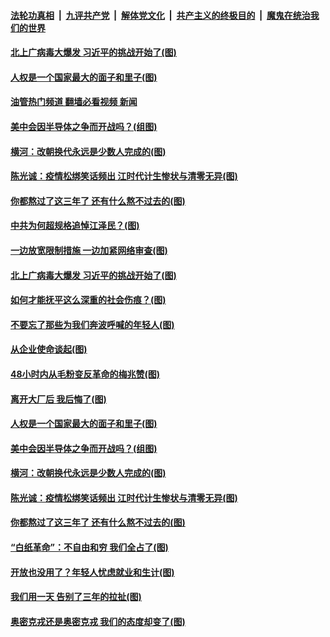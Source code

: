 ####  [法轮功真相](../../../../basic/blob/master/README.md?t=12131431) &nbsp;|&nbsp; [九评共产党](../../../../9ping.md/blob/master/README.md?t=12131431) &nbsp;|&nbsp; [解体党文化](../../../../jtdwh.md/blob/master/README.md?t=12131431)  &nbsp;|&nbsp; [共产主义的终极目的](../../../../gczydzjmd.md/blob/master/README.md?t=12131431) &nbsp;|&nbsp; [魔鬼在统治我们的世界](../../../../mgztzwmdsj.md/blob/master/README.md?t=12131431) 

#### [北上广病毒大爆发 习近平的挑战开始了(图)](../pages/p4/1023994.md?t=12131431) 

#### [人权是一个国家最大的面子和里子(图)](../pages/p4/1023912.md?t=12131431) 

#### [油管热门频道 翻墙必看视频 新闻](http://129.146.143.75:81/youtube.html?12131431)

#### [美中会因半导体之争而开战吗？(组图)](../pages/p4/1023911.md?t=12131431) 

#### [横河：改朝换代永远是少数人完成的(图)](../pages/p4/1023908.md?t=12131431) 

#### [陈光诚：疫情松绑笑话频出 江时代计生惨状与清零无异(图)](../pages/p4/1023827.md?t=12131431) 

#### [你都熬过了这三年了 还有什么熬不过去的(图)](../pages/p4/1023837.md?t=12131431) 

#### [中共为何超规格追悼江泽民？(图)](../pages/p4/1024004.md?t=12131431) 

#### [一边放宽限制措施 一边加紧网络审查(图)](../pages/p4/1023978.md?t=12131431) 

#### [北上广病毒大爆发 习近平的挑战开始了(图)](../pages/p4/1023994.md?t=12131431) 

#### [如何才能抚平这么深重的社会伤痕？(图)](../pages/p4/1023992.md?t=12131431) 

#### [不要忘了那些为我们奔波呼喊的年轻人(图)](../pages/p4/1023991.md?t=12131431) 

#### [从企业使命谈起(图)](../pages/p4/1023974.md?t=12131431) 



#### [48小时内从毛粉变反革命的梅兆赞(图)](../pages/p4/1023924.md?t=12131431) 

#### [离开大厂后 我后悔了(图)](../pages/p4/1023922.md?t=12131431) 

#### [人权是一个国家最大的面子和里子(图)](../pages/p4/1023912.md?t=12131431) 

#### [美中会因半导体之争而开战吗？(组图)](../pages/p4/1023911.md?t=12131431) 

#### [横河：改朝换代永远是少数人完成的(图)](../pages/p4/1023908.md?t=12131431) 

#### [陈光诚：疫情松绑笑话频出 江时代计生惨状与清零无异(图)](../pages/p4/1023827.md?t=12131431) 


#### [你都熬过了这三年了 还有什么熬不过去的(图)](../pages/p4/1023837.md?t=12131431) 

#### [“白纸革命”：不自由和穷 我们全占了(图)](../pages/p4/1023829.md?t=12131431) 

#### [开放也没用了？年轻人忧虑就业和生计(图)](../pages/p4/1023834.md?t=12131431) 

#### [我们用一天 告别了三年的拉扯(图)](../pages/p4/1023823.md?t=12131431) 

#### [奥密克戎还是奥密克戎 我们的态度却变了(图)](../pages/p4/1023759.md?t=12131431) 

<img src='http://gfw-breaker.win/goodnews/indexes/p4.md' width='0px' height='0px'/>
